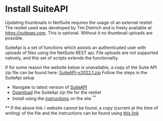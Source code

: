 # Install SuiteAPI

Updating thumbnails in NetSuite requires the usage of an external restlet. The restlet used was developed by Tim Dietrich and is freely available at https://suiteapi.com. This is optional. Without it no thumbnail uploads are possible.

SuiteApi is a set of functions which assists an authenticated user with uploads of files using the NetSuite REST api. File uploads are not supported natively, and this set of scripts extends the functionality.

If for some reason the website below is unavailable, a copy of the Suite API zip file can be found here: [SuiteAPI-v2022.1.zip](SuiteApi.v2022.1.zip)
Follow the steps in the SuiteApi setup 

* Navigate to latest version of  [SuiteAPI](https://suiteapi.com)
* [Download](https://tdietrich-opensource.s3.amazonaws.com/suitescripts/SuiteAPI-v2022.1.zip) the SuiteApi zip file for the restlet
* Install using the [instructions](https://suiteapi.com/documentation/) on the site <sup>**</sup>


** If the above link / website cannot be found, a copy (current at the time of writing) of the file and the instructions can be found using [this link](markdown/suite-api.md)
